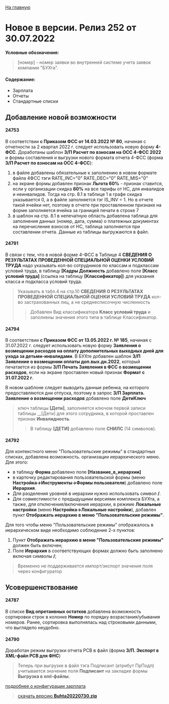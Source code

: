 ﻿[На главную](../../index.md)

# Новое  в версии. Релиз 252 от 30.07.2022

**Условные обозначения:**
 >[номер] - номер заявки во внутренней системе учета заявок компании "БУХта".

#### Содержание: 

- Зарплата
- Отчеты
- Стандартные списки

## Добавление новой возможности

#### 24753
В соответствии __с Приказом ФСС от 14.03.2022 № 80__, начиная с отчетности за 2 квартал 2022 г. следует использовать новую форму __4-ФСС__.
Доработаны шаблон __З/П Расчет по взносам на ОСС 4-ФСС 2022__ и формы составления и выгрузки нового формата отчета 4-ФСС (форма __З/П Расчет по взносам на ОСС 4-ФСС__): 
1. в файле добавлены обязательные к заполнению в новом формате файла 4ФСС тэги RATE_INC="0" RATE_DEC="0" RATE_MIS="0"
2. на экране формы добавлен признак __Льгота 60%__ - признак ставится, если у организации скидка __60%__ на все тарифы от НС, для инвалидов и неинвалидов. Тогда на стр. 8.1 в таблице 1 в графе скидка указывается 0, а в файле заполняется тэг IS_INV = 1. Но в отчете такой ячейки нет, поэтому в отчете при проставленном признаке на форме заполняется ячейка за границей печати в строке 7
3. в шаблон на стр. 8.1 в непечатную область добавлена таблица для заполнения данных (номер, дата, сумма) о платежных документах на перечисление взносов от НС, таблица заполняется при составлении отчета. Данные из таблицы выгружаются в файл.

#### 24791
В связи с тем, что в новой форме 4-ФСС в Таблице 4 __СВЕДЕНИЯ  О РЕЗУЛЬТАТАХ ПРОВЕДЕННОЙ СПЕЦИАЛЬНОЙ ОЦЕНКИ УСЛОВИЙ ТРУДА__ надо указывать кол-во сотрудников по классам и подклассам условий труда, в таблицу __[Кадры Должность__ добавлено поле __[Класс условий труда]__ (ссылка на таблицу __[Классификатор]__) для указания класса и подкласса условий труда.
>Указывать в табл.4 на стр.10 __СВЕДЕНИЯ  О РЕЗУЛЬТАТАХ ПРОВЕДЕННОЙ СПЕЦИАЛЬНОЙ ОЦЕНКИ УСЛОВИЙ ТРУДА__ кол-во застрахованных лиц, а не среднесписочную численность
>>Добавлен Вид классификатора __Класс условий труда__ и заполнены значения этого типа в таблице Классификатор.

#### 24794
В соответствии __с Приказом ФСС от 13.05.2022 г. № 185__, начиная с 31.07.2022 г. следует использовать новую форму __Заявления о возмещении расходов на оплату дополнительных выходных дней для ухода за детьми-инвалидами__.
В БУХте добавлен шаблон __З/П Заявление о возмещении оплаты доп.вых.дн.2022__, который печатается из формы __З/П Печать Заявления в ФСС о возмещении расходов__, если на экране проставлен новый признак __Формат с 31.07.2022 г__.

В новом шаблоне следует выводить данные ребенка, на которого предоставляются дни отпуска, поэтому в запрос __З/П Зарплата. Заявление о возмещении расходов__ добавлено поле __ДетиКлюч__ 
>ключ таблицы __[Дети]__, заполняется ключом первой записи таблицы __[Дети] для этого сотрудника, в которой проставлен признак __Инвалидность__.
>>В таблицу __[ДЕТИ]__ добавлено поле __СНИЛС__ (14 символов).

#### 24792
Для контекстного меню "Пользовательские режимы" в стандартных списках, добавлена возможность. организации иерархического меню. 
Для этого:
- в таблицу __Форма__  добавлено поле __[Название_в_иерархии]__ 
- в карточку редактирования пользовательской формы (меню __Настройка->Инструменты->Формы пользователя__) добавлено поле __Иерархия__.
- Для разделения уровней в иерархии нужно использовать символ __/__.
- Для совместимости с предыдущими версиями комплекса БУХта, а также, для отключения/включения иерархии, в режиме __Локальные настройки__ (меню __Настройка->Локальные настройки__), добавлен пункт __Отображать иерархию в меню "Пользовательские режимы"__.

Для того чтобы меню "Пользовательские режимы" отображалось в иерархическом виде необходимо соблюдение 2-х пунктов:
1. Пункт __Отображать иерархию в меню "Пользовательские режимы"__ должен быть включен;
2. Поле __Иерархия__ в соответствующих формах должно быть заполнено включая символы __/__;

>Временно не поддерживается импорт/экспорт значения поля через конфигуратор

## Усовершенствование

#### 24787
В списке __Вид опретаивных остатков__ добавлена возможность сортировки строк в колонке __Номер__ по порядку возрастания/убывания номеров. Ранее, сортировка выполнялась над строковыми данными, что выглядело неудобно.

#### 24790
Доработан режим выгрузки отчета РСВ в файл (форма __З/П. Экспорт в XML-файл РСВ для ФНС__)
>Теперь при выгрузке в файл тэга Подписант (атрибут ПрПодп) учитывается значение поля __Подписант__ на закладке формы __Выгрузка в xml-файлы__.


[подробнее о конфигурации зарплата](Стандартная_Зарплата.htm)

>[скачать версию **Buhta20220730.zip**](Buhta20220730.zip)

